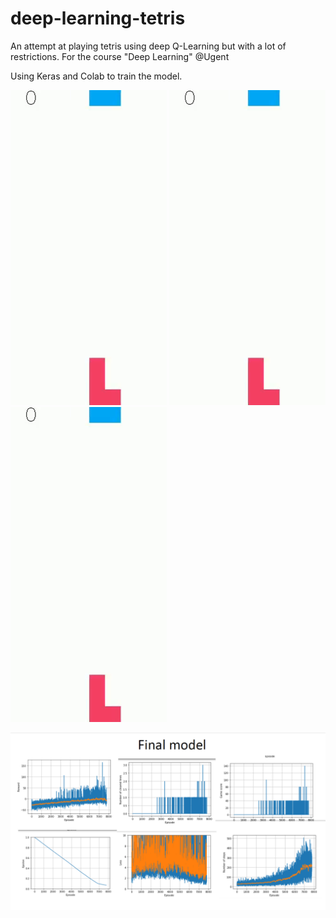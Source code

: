 # deep-learning-tetris

An attempt at playing tetris using deep Q-Learning but with a lot of restrictions. For the course "Deep Learning" @Ugent

Using Keras and Colab to train the model.

<p float="left">
  <img src="/Captured_1.gif" width="250" />
  <img src="/Captured_1.gif" width="250" /> 
  <img src="/Captured_1.gif" width="250" />
</p>

![](Screenshot_1.png)
